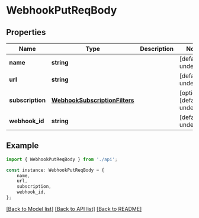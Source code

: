 # WebhookPutReqBody


## Properties

Name | Type | Description | Notes
------------ | ------------- | ------------- | -------------
**name** | **string** |  | [default to undefined]
**url** | **string** |  | [default to undefined]
**subscription** | [**WebhookSubscriptionFilters**](WebhookSubscriptionFilters.md) |  | [optional] [default to undefined]
**webhook_id** | **string** |  | [default to undefined]

## Example

```typescript
import { WebhookPutReqBody } from './api';

const instance: WebhookPutReqBody = {
    name,
    url,
    subscription,
    webhook_id,
};
```

[[Back to Model list]](../README.md#documentation-for-models) [[Back to API list]](../README.md#documentation-for-api-endpoints) [[Back to README]](../README.md)

